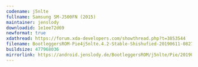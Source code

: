 ```yaml
---
codename: j5nlte
fullname: Samsung SM-J500FN (2015)
maintainer: jenslody
downloadid: 1e1ee72d69
newformat: true
xdathread: https://forum.xda-developers.com/showthread.php?t=3853544
filename: BootleggersROM-Pie4j5nlte.4.2-Stable-Shishufied-20190611-082706.zip
buildsize: 477968036
mirrorlink: https://android.jenslody.de/BootleggersROM/j5nlte/Pie/20190611-082706/
---
```


